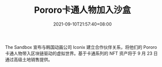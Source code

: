 ﻿---
title: "Pororo卡通人物加入沙盒"
date: 2021-09-10T21:57:40+08:00
lastmod: 2021-09-10T16:45:40+08:00
draft: false
authors: ["Ernestine"]
description: "The Sandbox 宣布与韩国动画公司 Iconix 建立合作伙伴关系，将他们的 Pororo 卡通人物带入区块链驱动的虚拟世界。基于卡通系列的 NFT 资产将于 9 月 23 日通过高级土地销售提供。"
featuredImage: "pororo-cartoon-characters-joining-the-sandbox.png"
tags: ["MMORPG","MMORPG","Play to Earn"]
categories: ["news"]
news: ["MMORPG"]
weight: 
lightgallery: true
pinned: false
recommend: false
recommend1: false
---

The Sandbox 宣布与韩国动画公司 Iconix 建立合作伙伴关系，将他们的 Pororo 卡通人物带入区块链驱动的虚拟世界。基于卡通系列的 NFT 资产将于 9 月 23 日通过高级土地销售提供。

<!--more-->


